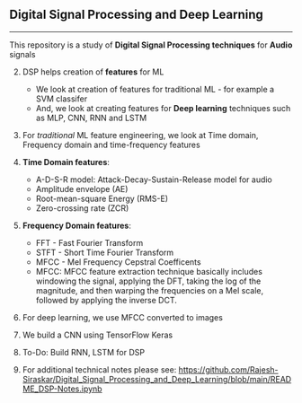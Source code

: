 ## Digital Signal Processing and Deep Learning
--------------------------------------------------------

This repository is a study of **Digital Signal Processing techniques** for **Audio** signals

2. DSP helps creation of **features** for ML
	- We look at creation of features for traditional ML - for example a SVM classifer
	- And, we look at creating features for **Deep learning** techniques such as MLP, CNN, RNN and LSTM
	
5. For _traditional_ ML feature engineering, we look at Time domain, Frequency domain and  time-frequency features

6. **Time Domain features**:
    - A-D-S-R model: Attack-Decay-Sustain-Release model for audio
    - Amplitude envelope (AE)
    - Root-mean-square Energy (RMS-E)
    - Zero-crossing rate (ZCR)

7. **Frequency Domain features**:
    - FFT - Fast Fourier Transform
    - STFT - Short Time Fourier Transform
    - MFCC - Mel Frequency Cepstral Coefficents
	- MFCC: MFCC feature extraction technique basically includes windowing the signal,
applying the DFT, taking the log of the magnitude, and then warping the frequencies
on a Mel scale, followed by applying the inverse DCT.
	
8. For deep learning, we use MFCC converted to images
9. We build a CNN using TensorFlow Keras
10. To-Do: Build RNN, LSTM for DSP

11. For additional technical notes please see: https://github.com/Rajesh-Siraskar/Digital_Signal_Processing_and_Deep_Learning/blob/main/README_DSP-Notes.ipynb

